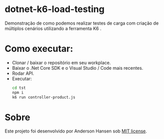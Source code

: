 # dotnet-k6-load-testing
Demonstração de como podemos realizar testes de carga com criação de múltiplos cenários utilizando a ferramenta K6 .

# Como executar:
- Clonar / baixar o repositório em seu workplace.
- Baixar o .Net Core SDK e o Visual Studio / Code mais recentes.
- Rodar API.
- Executar:
    ```sh
    cd tst
    npm i
    k6 run controller-product.js
    ```
	
# Sobre
Este projeto foi desenvolvido por Anderson Hansen sob [MIT license](LICENSE).